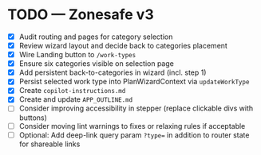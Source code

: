# TODO — Zonesafe v3

- [x] Audit routing and pages for category selection
- [x] Review wizard layout and decide back to categories placement
- [x] Wire Landing button to `/work-types`
- [x] Ensure six categories visible on selection page
- [x] Add persistent back-to-categories in wizard (incl. step 1)
- [x] Persist selected work type into PlanWizardContext via `updateWorkType`
- [x] Create `copilot-instructions.md`
- [x] Create and update `APP_OUTLINE.md`
- [ ] Consider improving accessibility in stepper (replace clickable divs with buttons)
- [ ] Consider moving lint warnings to fixes or relaxing rules if acceptable
- [ ] Optional: Add deep-link query param `?type=` in addition to router state for shareable links
